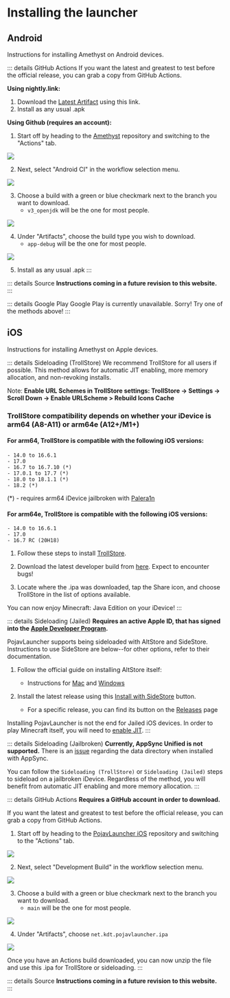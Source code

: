 # Installing the launcher

## Android
Instructions for installing Amethyst on Android devices.

::: details GitHub Actions
If you want the latest and greatest to test before the official release, you can grab a copy from GitHub Actions.

**Using nightly.link:**
1. Download the [Latest Artifact](https://nightly.link/AngelAuraMC/Amethyst-Android/workflows/android/v3_openjdk/app-debug.zip) using this link.
2. Install as any usual .apk

**Using Github (requires an account):**

1. Start off by heading to the [Amethyst](https://https://github.com/AngelAuraMC/Amethyst-Android) repository and switching to the "Actions" tab.

![](./images/Actions/android/Android-Actions-1.png)

2. Next, select "Android CI" in the workflow selection menu.

![](./images/Actions/android/Android-Actions-2.png)

3. Choose a build with a green or blue checkmark next to the branch you want to download.
    - `v3_openjdk` will be the one for most people.

![](./images/Actions/android/Android-Actions-3.png)

4. Under "Artifacts", choose the build type you wish to download.
    - `app-debug` will be the one for most people.

![](./images/Actions/android/Android-Actions-4.png)

5. Install as any usual .apk
:::

::: details Source
**Instructions coming in a future revision to this website.**
:::

::: details Google Play
Google Play is currently unavailable. Sorry! Try one of the methods above!
:::

## iOS
Instructions for installing Amethyst on Apple devices.

::: details Sideloading (TrollStore)
We recommend TrollStore for all users if possible. This method allows for automatic JIT enabling, more memory allocation, and non-revoking installs.

Note: **Enable URL Schemes in TrollStore settings: TrollStore -> Settings -> Scroll Down -> Enable URLScheme > Rebuild Icons Cache**

### TrollStore compatibility depends on whether your iDevice is arm64 (A8-A11) or arm64e (A12+/M1+)

   #### For arm64, TrollStore is compatible with the following iOS versions:
  
    - 14.0 to 16.6.1
    - 17.0 
	- 16.7 to 16.7.10 (*)
 	- 17.0.1 to 17.7 (*)
  	- 18.0 to 18.1.1 (*)
    - 18.2 (*)

 (*) - requires arm64 iDevice jailbroken with [Palera1n](https://ios.cfw.guide/installing-palera1n)
  
   #### For arm64e, TrollStore is compatible with the following iOS versions:
  
    - 14.0 to 16.6.1
    - 17.0
    - 16.7 RC (20H18)

1. Follow these steps to install [TrollStore](https://ios.cfw.guide/installing-trollstore/).
 
2. Download the latest developer build from [here](https://nightly.link/AngelAuraMC/Amethyst-iOS/workflows/development/main/org.angelauramc.amethyst-ios.ipa.zip). Expect to encounter bugs!

3. Locate where the .ipa was downloaded, tap the Share icon, and choose TrollStore in the list of options available.

You can now enjoy Minecraft: Java Edition on your iDevice!
:::
<!-- TODO: fix the rest of IOS i am not touching sidestore shit :sob: -->
::: details Sideloading (Jailed)
**Requires an active Apple ID, that has signed into the [Apple Developer Program](https://developer.apple.com/account).**

PojavLauncher supports being sideloaded with AltStore and SideStore. Instructions to use SideStore are below--for other options, refer to their documentation.

1. Follow the official guide on installing AltStore itself:
    - Instructions for [Mac](https://docs.sidestore.io/docs/getting-started/mac) and [Windows](https://docs.sidestore.io/docs/getting-started/windows)
    
2. Install the latest release using this [Install with SideStore](sidestore://install?url=https://github.com/PojavLauncherTeam/PojavLauncher_iOS/releases/latest/download/net.kdt.pojavlauncher.ipa) button.
    - For a specific release, you can find its button on the [Releases](https://github.com/PojavLauncherTeam/PojavLauncher_iOS/releases) page

Installing PojavLauncher is not the end for Jailed iOS devices. In order to play Minecraft itself, you will need to [enable JIT](../faq/ios/JIT.md).
:::

::: details Sideloading (Jailbroken)
**Currently, AppSync Unified is not supported.** There is an [issue](https://github.com/akemin-dayo/AppSync/issues/108) regarding the data directory when installed with AppSync.

You can follow the `Sideloading (TrollStore)` or `Sideloading (Jailed)` steps to sideload on a jailbroken iDevice. Regardless of the method, you will benefit from automatic JIT enabling and more memory allocation.
:::

::: details GitHub Actions
**Requires a GitHub account in order to download.**

If you want the latest and greatest to test before the official release, you can grab a copy from GitHub Actions.

1. Start off by heading to the [PojavLauncher iOS](https://github.com/PojavLauncherTeam/PojavLauncher_iOS) repository and switching to the "Actions" tab.

![](./images/Actions/ios/iOS-Actions-1.png)

2. Next, select "Development Build" in the workflow selection menu.

![](./images/Actions/ios/iOS-Actions-2.png)

3. Choose a build with a green or blue checkmark next to the branch you want to download.
    - `main` will be the one for most people.

![](./images/Actions/ios/iOS-Actions-3.png)

4. Under "Artifacts", choose `net.kdt.pojavlauncher.ipa`

![](./images/Actions/ios/iOS-Actions-4.png)

Once you have an Actions build downloaded, you can now unzip the file and use this .ipa for TrollStore or sideloading.
:::

::: details Source
**Instructions coming in a future revision to this website.**
:::
